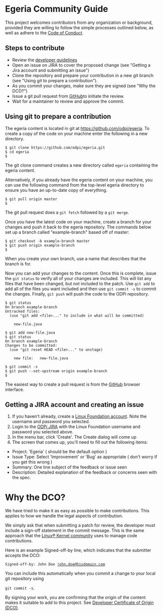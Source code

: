 # Egeria Community Guide

This project welcomes contributors from any organization or background, provided they are
willing to follow the simple processes outlined below, as well as adhere to the 
[Code of Conduct](https://github.com/odpi/specs/wiki/ODPi-Code-of-Conduct).


## Steps to contribute

* Review the [developer guidelines](https://github.com/odpi/egeria/blob/master/developer-resources/Developer-Guidelines.md)
* Open an issue on JIRA to cover the proposed change (see "Getting a Jira account and submitting an issue")
* Clone the repository and prepare your contribution in a new git branch (see "Using git to prepare a contribution").
* As you commit your changes, make sure they are signed (see "Why the DCO?")
* Issue a git pull request from [GitHub](https://github.com/odpi/egeria)to initiate the review.
* Wait for a maintainer to review and approve the commit.


## Using git to prepare a contribution

The egeria content is located in git at https://github.com/odpi/egeria.
To create a copy of the code on your machine enter the following in a new directory.

```
$ git clone https://github.com/odpi/egeria.git
$ cd egeria
$
```

The git clone command creates a new directory called <code>egeria</code> containing the egeria content.

Alternatively, if you already have the egeria content on your machine,
you can use the following command from the top-level egeria directory to ensure you have an up-to-date copy of everything.

```
$ git pull origin master
$ 
```

The git pull request does a <code>git fetch</code> followed by a <code>git merge</code>.

Once you have the latest code on your machine, create a branch for your changes and push it back to the
egeria repository.  The commands below set up a branch called "example-branch" based off of master:

```
$ git checkout -b example-branch master
$ git push origin example-branch
$
```

When you create your own branch, use a name that describes that the branch is for.

Now you can add your changes to the content.  Once this is complete,
issue the <code>git status</code> to verify all of your changes are
included.  This will list any files that have been changed, but not included
to the patch.  Use <code>git add</code> to add all of the files you want included
and then use <code>git commit -s</code> to commit the changes.  Finally,
<code>git push</code> will push the code to the ODPi repository.

```
$ git status
On branch example-branch
Untracked files:
  (use "git add <file>..." to include in what will be committed)

	new-file.java

$ git add new-file.java
$ git status
On branch example-branch
Changes to be committed:
  (use "git reset HEAD <file>..." to unstage)

	new file:   new-file.java

$ git commit -s
$ git push --set-upstream origin example-branch
$
```


The easiest way to create a pull request is from the [GitHub](https://github.com/odpi/egeria)
browser interface.  


## Getting a JIRA account and creating an issue

1. If you haven't already, create a [Linux Foundation account](https://identity.linuxfoundation.org). 
Note the username and password you selected.
2. Login to the [ODPi JIRA](https://jira.odpi.org/projects/EGERIA/issues/) with the Linux Foundation username and password you selected above.
3. In the menu bar, click 'Create'. The Create dialog will come up
4. The screen that comes up, you'll need to fill out the following items:
 * Project: 'Egeria' ( should be the default option )
 * Issue Type: Select 'Improvement' or 'Bug' as appropriate ( don't worry if you get this wrong )
 * Summary: One line subject of the feedback or issue seen
 * Description: Detailed explanation of the feedback or concerns seen with the spec.
 
 
 # Why the DCO?
 
 We have tried to make it as easy as possible to make contributions. 
 This applies to how we handle the legal aspects of contribution.
 
 We simply ask that when submitting a patch for review,
 the developer must include a sign-off statement in the commit message.
 This is the same approach that the
 [Linux® Kernel community](http://elinux.org/Developer_Certificate_Of_Origin)
 uses to manage code contributions.
 
 Here is an example Signed-off-by line, which indicates that the submitter accepts the DCO:
 
 <code>Signed-off-by: John Doe <john.doe@hisdomain.com></code>
 
 You can include this automatically when you commit a change
 to your local git repository using
 
 <code>git commit -s</code>.
 
 By signing your work, you are confirming that the origin of the content
 makes it suitable to add to this project.  See
 [Developer Certificate of Origin (DCO)](https://developercertificate.org/).
